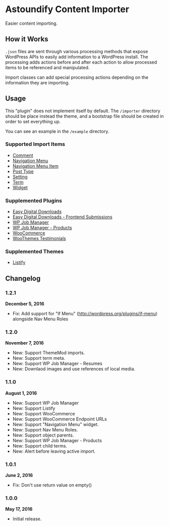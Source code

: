 # Astoundify Content Importer

Easier content importing.

## How it Works

`.json` files are sent through various processing methods that expose WordPress
APIs to easily add information to a WordPress install. The processing adds
actions before and after each action to allow processed items to be referenced
and manipulated.

Import classes can add special processing actions depending on the information
they are importing.


## Usage

This "plugin" does not implement itself by default. The `/importer` directory
should be place instead the theme, and a bootstrap file should be created in
order to set everything up.

You can see an example in the `/example` directory.

### Supported Import Items

- [Comment](https://github.com/Astoundify/content-importer/blob/master/importer/ItemImport_Comment.php)
- [Navigation
  Menu](https://github.com/Astoundify/content-importer/blob/master/importer/ItemImport_NavMenu.php)
- [Navigation Menu
  Item](https://github.com/Astoundify/content-importer/blob/master/importer/ItemImport_NavMenuItem.php)
- [Post
  Type](https://github.com/Astoundify/content-importer/blob/master/importer/ItemImport_Object.php)
- [Setting](https://github.com/Astoundify/content-importer/blob/master/importer/ItemImport_Setting.php)
- [Term](https://github.com/Astoundify/content-importer/blob/master/importer/ItemImport_Term.php)
- [Widget](https://github.com/Astoundify/content-importer/blob/master/importer/ItemImport_Widget.php)

### Supplemented Plugins

- [Easy Digital
  Downloads](https://github.com/Astoundify/content-importer/blob/master/importer/Plugin_EasyDigitalDownloads.php)
- [Easy Digital Downloads - Frontend
  Submissions](https://github.com/Astoundify/content-importer/blob/master/importer/Plugin_FrontendSubmissions.php)
- [WP Job
  Manager](https://github.com/Astoundify/content-importer/blob/master/importer/Plugin_WPJobManager.php)
- [WP Job Manager -
  Products](https://github.com/Astoundify/content-importer/blob/master/importer/Plugin_WPJobManagerProducts.php)
- [WooCommerce](https://github.com/Astoundify/content-importer/blob/master/importer/Plugin_WooCommerce.php)
- [WooThemes
  Testimonials](https://github.com/Astoundify/content-importer/blob/master/importer/Plugin_WooThemesTestimonials.php)

### Supplemented Themes

- [Listify](https://github.com/Astoundify/content-importer/blob/master/importer/Theme_Listify.php)

## Changelog

### 1.2.1

**December 5, 2016**

- Fix: Add support for "If Menu" (http://wordpress.org/plugins/if-menu) alongside Nav Menu Roles

### 1.2.0

**November 7, 2016**

- New: Support ThemeMod imports.
- New: Support term meta.
- New: Support WP Job Manager - Resumes
- New: Downlaod images and use references of local media.

### 1.1.0

**August 1, 2016**

- New: Support WP Job Manager
- New: Support Listify
- New: Support WooCommerce
- New: Support WooCommerce Endpoint URLs
- New: Support "Navigation Menu" widget.
- New: Support Nav Menu Roles.
- New: Support object parents.
- New: Support WP Job Manager - Products
- New: Support child terms.
- New: Alert before leaving active import.

### 1.0.1

**June 2, 2016**

- Fix: Don't use return value on empty()

### 1.0.0

**May 17, 2016**

- Initial release.

